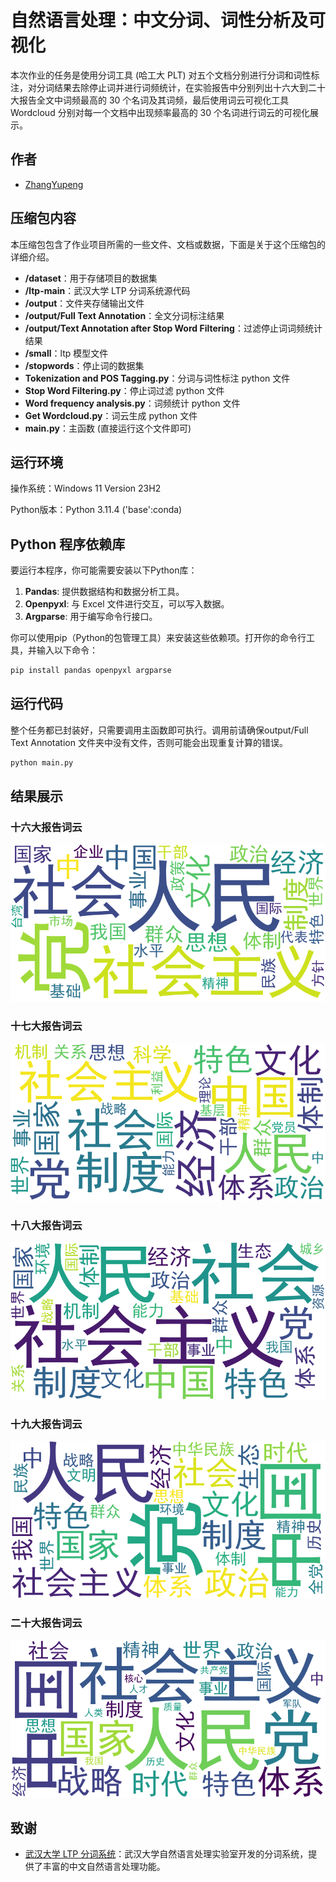 # 自然语言处理：中文分词、词性分析及可视化

本次作业的任务是使用分词工具 (哈工大 PLT) 对五个文档分别进行分词和词性标注，对分词结果去除停止词并进行词频统计，在实验报告中分别列出十六大到二十大报告全文中词频最高的 30 个名词及其词频，最后使用词云可视化工具 Wordcloud 分别对每一个文档中出现频率最高的 30 个名词进行词云的可视化展示。

## 作者

- [ZhangYupeng](https://github.com/SYSU-Zhangyp)

## 压缩包内容  

本压缩包包含了作业项目所需的一些文件、文档或数据，下面是关于这个压缩包的详细介绍。 
- **/dataset**：用于存储项目的数据集
- **/ltp-main**：武汉大学 LTP 分词系统源代码  
- **/output**：文件夹存储输出文件
- **/output/Full Text Annotation**：全文分词标注结果  
- **/output/Text Annotation after Stop Word Filtering**：过滤停止词词频统计结果
- **/small**：ltp 模型文件  
- **/stopwords**：停止词的数据集  
- **Tokenization and POS Tagging.py**：分词与词性标注 python 文件  
- **Stop Word Filtering.py**：停止词过滤 python 文件  
- **Word frequency analysis.py**：词频统计 python 文件  
- **Get Wordcloud.py**：词云生成 python 文件  
- **main.py**：主函数 (直接运行这个文件即可)

## 运行环境

操作系统：Windows 11 Version 23H2

Python版本：Python 3.11.4 ('base':conda)

## Python 程序依赖库  
  
要运行本程序，你可能需要安装以下Python库：  
   
1. **Pandas**: 提供数据结构和数据分析工具。    
2. **Openpyxl**: 与 Excel 文件进行交互，可以写入数据。  
3. **Argparse**: 用于编写命令行接口。  
  
你可以使用pip（Python的包管理工具）来安装这些依赖项。打开你的命令行工具，并输入以下命令：  
  
```bash  
pip install pandas openpyxl argparse
```
## 运行代码

整个任务都已封装好，只需要调用主函数即可执行。调用前请确保output/Full Text Annotation 文件夹中没有文件，否则可能会出现重复计算的错误。
```bash  
python main.py
```

## 结果展示
### 十六大报告词云
![十六大](output/Wordcloud/wordcloud_十六大报告.png)
### 十七大报告词云
![十七大](output/Wordcloud/wordcloud_十七大报告.png)
### 十八大报告词云
![十八大](output/Wordcloud/wordcloud_十八大报告.png)
### 十九大报告词云
![十九大](output/Wordcloud/wordcloud_十九大报告.png)
### 二十大报告词云
![二十大](output/Wordcloud/wordcloud_二十大报告.png)

## 致谢

  
- [武汉大学 LTP 分词系统](https://github.com/HIT-SCIR/ltp)：武汉大学自然语言处理实验室开发的分词系统，提供了丰富的中文自然语言处理功能。



